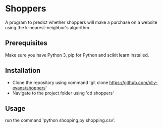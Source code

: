 # Shoppers

A program to predict whether shoppers will make a purchase on a website using the k-nearest-neighbor's algorithm.

## Prerequisites
Make sure you have Python 3, pip for Python and scikit learn installed.

## Installation
- Clone the repository using command 'git clone https://github.com/olly-evans/shoppers'
- Navigate to the project folder using 'cd shoppers'

## Usage
run the command 'python shopping.py shopping.csv'.
